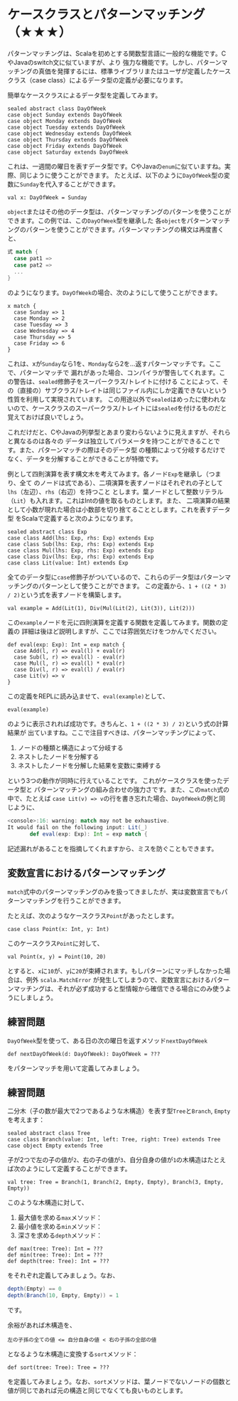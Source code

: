 # ケースクラスとパターンマッチング（★★★）

パターンマッチングは、Scalaを初めとする関数型言語に一般的な機能です。CやJavaのswitch文に似ていますが、より
強力な機能です。しかし、パターンマッチングの真価を発揮するには、標準ライブラリまたはユーザが定義したケース
クラス（case class）によるデータ型の定義が必要になります。

簡単なケースクラスによるデータ型を定義してみます。

```tut:silent
sealed abstract class DayOfWeek
case object Sunday extends DayOfWeek
case object Monday extends DayOfWeek
case object Tuesday extends DayOfWeek
case object Wednesday extends DayOfWeek
case object Thursday extends DayOfWeek
case object Friday extends DayOfWeek
case object Saturday extends DayOfWeek
```

これは、一週間の曜日を表すデータ型です。CやJavaの`enum`に似ていますね。実際、同じように使うことができます。
たとえば、以下のように`DayOfWeek`型の変数に`Sunday`を代入することができます。

```tut:silent
val x: DayOfWeek = Sunday
```

`object`またはその他のデータ型は、パターンマッチングのパターンを使うことができます。この例では、この`DayOfWeek`型を継承した
各`object`をパターンマッチングのパターンを使うことができます。パターンマッチングの構文は再度書くと、

```scala
式 match {
  case pat1 =>
  case pat2 =>
  ...
}
```

のようになります。`DayOfWeek`の場合、次のようにして使うことができます。

```tut
x match {
  case Sunday => 1
  case Monday => 2
  case Tuesday => 3
  case Wednesday => 4
  case Thursday => 5
  case Friday => 6
}
```

これは、xが`Sunday`なら1を、`Monday`なら2を…返すパターンマッチです。ここで、パターンマッチで
漏れがあった場合、コンパイラが警告してくれます。この警告は、`sealed`修飾子をスーパークラス/トレイトに付ける
ことによって、その（直接の）サブクラス/トレイトは同じファイル内にしか定義できないという性質を利用して実現されています。
この用途以外で`sealed`はめったに使われないので、ケースクラスのスーパークラス/トレイトには`sealed`を付けるものだと
覚えておけば良いでしょう。

これだけだと、CやJavaの列挙型とあまり変わらないように見えますが、それらと異なるのは各々の
データは独立してパラメータを持つことができることです。また、パターンマッチの際はそのデータ型
の種類によって分岐するだけでなく、データを分解することができることが特徴です。

例として四則演算を表す構文木を考えてみます。各ノード`Exp`を継承し（つまり、全て
のノードは式である）、二項演算を表すノードはそれぞれの子として`lhs`（左辺）、`rhs`（右辺）を持つこと
とします。葉ノードとして整数リテラル（`Lit`）も入れます。これはIntの値を取るものとします。また、
二項演算の結果として小数が現れた場合は小数部を切り捨てることとします。これを表すデータ型
をScalaで定義すると次のようになります。

```tut:silent
sealed abstract class Exp
case class Add(lhs: Exp, rhs: Exp) extends Exp
case class Sub(lhs: Exp, rhs: Exp) extends Exp
case class Mul(lhs: Exp, rhs: Exp) extends Exp
case class Div(lhs: Exp, rhs: Exp) extends Exp
case class Lit(value: Int) extends Exp
```

全てのデータ型に`case`修飾子がついているので、これらのデータ型はパターンマッチングのパターンとして使うことができます。
この定義から、`1 + ((2 * 3) / 2)`という式を表すノードを構築します。

```tut
val example = Add(Lit(1), Div(Mul(Lit(2), Lit(3)), Lit(2)))
```

この`example`ノードを元に四則演算を定義する関数を定義してみます。関数の定義の
詳細は後ほど説明しますが、ここでは雰囲気だけをつかんでください。

```tut
def eval(exp: Exp): Int = exp match {
  case Add(l, r) => eval(l) + eval(r)
  case Sub(l, r) => eval(l) - eval(r)
  case Mul(l, r) => eval(l) * eval(r)
  case Div(l, r) => eval(l) / eval(r)
  case Lit(v) => v
}
```

この定義をREPLに読み込ませて、`eval(example)`として、

```tut
eval(example)
```

のように表示されれば成功です。きちんと、`1 + ((2 * 3) / 2)`という式の計算結果が
出ていますね。ここで注目すべきは、パターンマッチングによって、

1. ノードの種類と構造によって分岐する
2. ネストしたノードを分解する
3. ネストしたノードを分解した結果を変数に束縛する

という3つの動作が同時に行えていることです。 これがケースクラスを使ったデータ型と
パターンマッチングの組み合わせの強力さです。また、この`match`式の中で、たとえば
`case Lit(v) => v`の行を書き忘れた場合、`DayOfWeek`の例と同じように、

```scala
<console>:16: warning: match may not be exhaustive.
It would fail on the following input: Lit(_)
       def eval(exp: Exp): Int = exp match {
```

記述漏れがあることを指摘してくれますから、ミスを防ぐこともできます。

## 変数宣言におけるパターンマッチング

`match`式中のパターンマッチングのみを扱ってきましたが、実は変数宣言でもパターンマッチングを行うことができます。

たとえば、次のようなケースクラス`Point`があったとします。

```tut
case class Point(x: Int, y: Int)
```

このケースクラス`Point`に対して、

```tut
val Point(x, y) = Point(10, 20)
```

とすると、`x`に`10`が、`y`に`20`が束縛されます。もしパターンにマッチしなかった場合は、例外 `scala.MatchError` が発生してしまうので、変数宣言におけるパターンマッチングは、それが必ず成功すると型情報から確信できる場合にのみ使うようにしましょう。

## 練習問題

`DayOfWeek`型を使って、ある日の次の曜日を返すメソッド`nextDayOfWeek`

```tut:silent
def nextDayOfWeek(d: DayOfWeek): DayOfWeek = ???
```

をパターンマッチを用いて定義してみましょう。

## 練習問題

二分木（子の数が最大で2つであるような木構造）を表す型`Tree`と`Branch`, `Empty`を考えます：

```tut:silent
sealed abstract class Tree
case class Branch(value: Int, left: Tree, right: Tree) extends Tree
case object Empty extends Tree
```

子が2つで左の子の値が`2`、右の子の値が`3`、自分自身の値が`1`の木構造はたとえば次のようにして定義することができます。

```tut
val tree: Tree = Branch(1, Branch(2, Empty, Empty), Branch(3, Empty, Empty))
```

このような木構造に対して、

1. 最大値を求める`max`メソッド：
2. 最小値を求める`min`メソッド：
3. 深さを求める`depth`メソッド：

```tut:silent
def max(tree: Tree): Int = ???
def min(tree: Tree): Int = ???
def depth(tree: Tree): Int = ???
```

をそれぞれ定義してみましょう。なお、

```scala
depth(Empty) == 0
depth(Branch(10, Empty, Empty)) = 1
```

です。

余裕があれば木構造を、

```
左の子孫の全ての値 <= 自分自身の値 < 右の子孫の全部の値
```

となるような木構造に変換する`sort`メソッド：

```tut:silent
def sort(tree: Tree): Tree = ???
```

を定義してみましょう。なお、`sort`メソッドは、葉ノードでないノードの個数と値が同じであれば元の構造と同じでなくても良いものとします。
